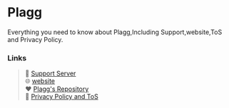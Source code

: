 # Plagg


Everything you need to know about Plagg,Including Support,website,ToS and Privacy Policy.

  

 ### Links 

  

 > 💬 [Support Server](https://discord.gg/dEVMMBJrgZ)\
 > 🌐 [website](https://plagg.tk)\
 > ❤ [Plagg's Repository](https://github.com/MoizTareen/Plagg)\
 > 🧐 [Privacy Policy and ToS](#ref"./Policy.md")
